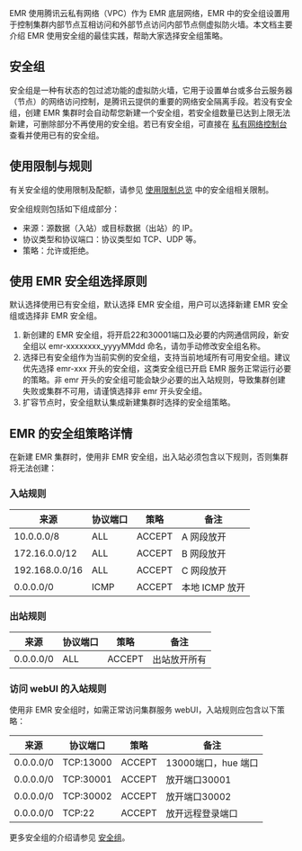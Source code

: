EMR 使用腾讯云私有网络（VPC）作为 EMR 底层网络，EMR 中的安全组设置用于控制集群内部节点互相访问和外部节点访问内部节点侧虚拟防火墙。本文档主要介绍 EMR 使用安全组的最佳实践，帮助大家选择安全组策略。

## 安全组
安全组是一种有状态的包过滤功能的虚拟防火墙，它用于设置单台或多台云服务器（节点）的网络访问控制，是腾讯云提供的重要的网络安全隔离手段。若没有安全组，创建 EMR 集群时会自动帮您新建一个安全组，若安全组数量已达到上限无法新建，可删除部分不再使用的安全组。若已有安全组，可直接在 [私有网络控制台](https://console.cloud.tencent.com/vpc/securitygroup) 查看并使用已有的安全组。

## 使用限制与规则
有关安全组的使用限制及配额，请参见 [使用限制总览](https://cloud.tencent.com/document/product/213/15379) 中的安全组相关限制。

安全组规则包括如下组成部分：
- 来源：源数据（入站）或目标数据（出站）的 IP。
- 	协议类型和协议端口：协议类型如 TCP、UDP 等。
- 策略：允许或拒绝。

## 使用 EMR 安全组选择原则
默认选择使用已有安全组，默认选择 EMR 安全组，用户可以选择新建 EMR 安全组或选择非 EMR 安全组。
1. 新创建的 EMR 安全组，将开启22和30001端口及必要的内网通信网段，新安全组以 emr-xxxxxxxx_yyyyMMdd 命名，请勿手动修改安全组名称。
2. 选择已有安全组作为当前实例的安全组，支持当前地域所有可用安全组。建议优先选择 emr-xxx 开头的安全组，这类安全组已开启 EMR 服务正常运行必要的策略。非 emr 开头的安全组可能会缺少必要的出入站规则，导致集群创建失败或集群不可用，请谨慎选择非 emr 开头安全组。
3. 扩容节点时，安全组默认集成新建集群时选择的安全组策略。

## EMR 的安全组策略详情
在新建 EMR 集群时，使用非 EMR 安全组，出入站必须包含以下规则，否则集群将无法创建：
### 入站规则

| **来源**       | **协议端口** | **策略** | **备注**     |      
| -------------- | ------------ | -------- | ------------ |
| 10.0.0.0/8     | ALL          | ACCEPT   | A 网段放开    |      
| 172.16.0.0/12  | ALL          | ACCEPT   | B 网段放开    |      
| 192.168.0.0/16 | ALL          | ACCEPT   | C 网段放开    |      
| 0.0.0.0/0      | ICMP         | ACCEPT   | 本地 ICMP 放开 |      


### 出站规则

| **来源**  | **协议端口** | **策略** | **备注**     |
| --------- | ------------ | -------- | ------------ |
| 0.0.0.0/0 | ALL          | ACCEPT   | 出站放开所有 |

### 访问 webUI 的入站规则
使用非 EMR 安全组时，如需正常访问集群服务 webUI，入站规则应包含以下策略：

| **来源**  | **协议端口** | **策略** | **备注**          |      
| --------- | ------------ | -------- | ----------------- | 
| 0.0.0.0/0 | TCP:13000    | ACCEPT   | 13000端口，hue 端口 |      
| 0.0.0.0/0 | TCP:30001    | ACCEPT   | 放开端口30001    |      
| 0.0.0.0/0 | TCP:30002    | ACCEPT   | 放开端口30002    |      
| 0.0.0.0/0 | TCP:22       | ACCEPT   | 放开远程登录端口  |      

更多安全组的介绍请参见 [安全组](https://cloud.tencent.com/document/product/213/12452)。
